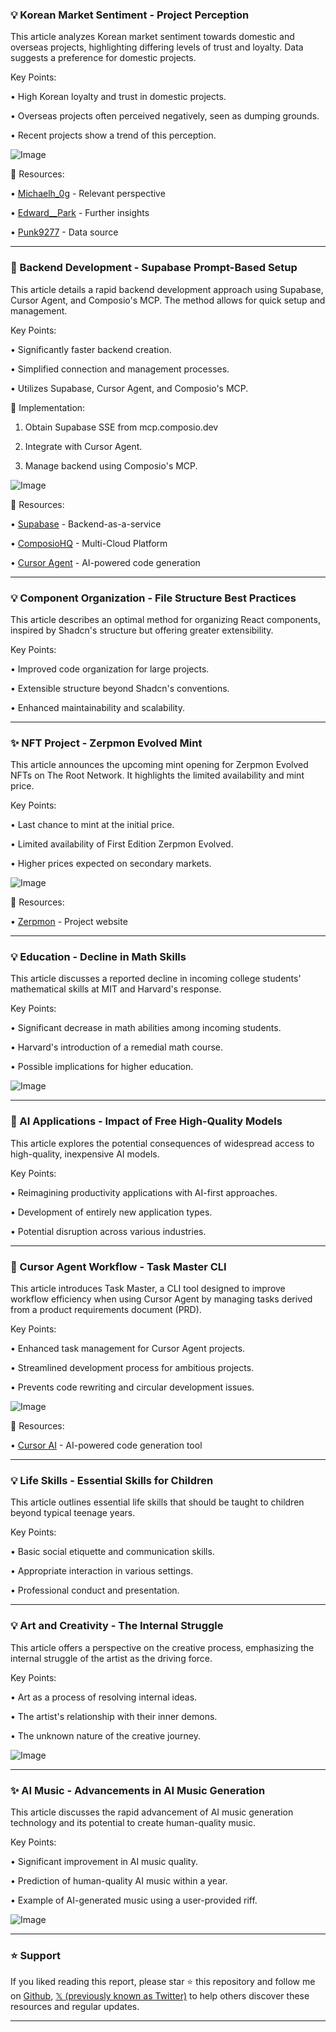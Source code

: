 ### 💡 Korean Market Sentiment - Project Perception

This article analyzes Korean market sentiment towards domestic and overseas projects, highlighting differing levels of trust and loyalty.  Data suggests a preference for domestic projects.

Key Points:

• High Korean loyalty and trust in domestic projects.


• Overseas projects often perceived negatively, seen as dumping grounds.


• Recent projects show a trend of this perception.


![Image](https://pbs.twimg.com/media/Gmx1HVOaMAAU4oo?format=png&name=small)

🔗 Resources:

• [Michaelh_0g](https://x.com/michaelh_0g) -  Relevant perspective


• [Edward__Park](https://x.com/Edward__Park) -  Further insights


• [Punk9277](https://x.com/Punk9277) - Data source


---

### 🚀 Backend Development - Supabase Prompt-Based Setup

This article details a rapid backend development approach using Supabase, Cursor Agent, and Composio's MCP.  The method allows for quick setup and management.

Key Points:

• Significantly faster backend creation.


• Simplified connection and management processes.


• Utilizes Supabase, Cursor Agent, and Composio's MCP.


🚀 Implementation:

1. Obtain Supabase SSE from mcp.composio.dev


2. Integrate with Cursor Agent.


3. Manage backend using Composio's MCP.


![Image](https://pbs.twimg.com/amplify_video_thumb/1901683813740417024/img/Ty9KA0vcNT9VbO8S.jpg)

🔗 Resources:

• [Supabase](https://x.com/supabase) - Backend-as-a-service


• [ComposioHQ](https://x.com/composiohq) -  Multi-Cloud Platform


• [Cursor Agent](https://t.co/s66tOa82qo) - AI-powered code generation


---

### 💡 Component Organization -  File Structure Best Practices

This article describes an optimal method for organizing React components, inspired by Shadcn's structure but offering greater extensibility.

Key Points:

• Improved code organization for large projects.


• Extensible structure beyond Shadcn's conventions.


• Enhanced maintainability and scalability.



---

### ✨ NFT Project - Zerpmon Evolved Mint

This article announces the upcoming mint opening for Zerpmon Evolved NFTs on The Root Network.  It highlights the limited availability and mint price.

Key Points:

• Last chance to mint at the initial price.


• Limited availability of First Edition Zerpmon Evolved.


• Higher prices expected on secondary markets.


![Image](https://pbs.twimg.com/media/GmxjamJbEAAe79C?format=jpg&name=small)

🔗 Resources:

• [Zerpmon](https://x.com/zerpmon) - Project website



---

### 💡 Education - Decline in Math Skills

This article discusses a reported decline in incoming college students' mathematical skills at MIT and Harvard's response.

Key Points:

•  Significant decrease in math abilities among incoming students.


• Harvard's introduction of a remedial math course.


•  Possible implications for higher education.


![Image](https://pbs.twimg.com/media/GmBE7WSbcAQ0rmF?format=jpg&name=small)


---

### 🤖 AI Applications - Impact of Free High-Quality Models

This article explores the potential consequences of widespread access to high-quality, inexpensive AI models.

Key Points:

•  Reimagining productivity applications with AI-first approaches.


•  Development of entirely new application types.


•  Potential disruption across various industries.



---

### 🚀 Cursor Agent Workflow - Task Master CLI

This article introduces Task Master, a CLI tool designed to improve workflow efficiency when using Cursor Agent by managing tasks derived from a product requirements document (PRD).

Key Points:

• Enhanced task management for Cursor Agent projects.


• Streamlined development process for ambitious projects.


• Prevents code rewriting and circular development issues.


![Image](https://pbs.twimg.com/media/GmoQ0epa8AAXf8-?format=jpg&name=small)

🔗 Resources:

• [Cursor AI](https://x.com/cursor_ai) - AI-powered code generation tool


---

### 💡 Life Skills - Essential Skills for Children

This article outlines essential life skills that should be taught to children beyond typical teenage years.

Key Points:

•  Basic social etiquette and communication skills.


•  Appropriate interaction in various settings.


•  Professional conduct and presentation.


---

### 💡 Art and Creativity - The Internal Struggle

This article offers a perspective on the creative process, emphasizing the internal struggle of the artist as the driving force.

Key Points:

• Art as a process of resolving internal ideas.


•  The artist's relationship with their inner demons.


•  The unknown nature of the creative journey.


![Image](https://pbs.twimg.com/media/GmxYltDa4AAyfX-?format=jpg&name=small)


---

### ✨ AI Music - Advancements in AI Music Generation

This article discusses the rapid advancement of AI music generation technology and its potential to create human-quality music.

Key Points:

•  Significant improvement in AI music quality.


•  Prediction of human-quality AI music within a year.


•  Example of AI-generated music using a user-provided riff.


![Image](https://pbs.twimg.com/ext_tw_video_thumb/1903921125353988098/pu/img/uANVdNHYufL3x4ni.jpg)


---

### ⭐️ Support

If you liked reading this report, please star ⭐️ this repository and follow me on [Github](https://github.com/Drix10), [𝕏 (previously known as Twitter)](https://x.com/DRIX_10_) to help others discover these resources and regular updates.

---